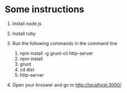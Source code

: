 # Some instructions

1. Install node.js

2. Install ruby

3. Run the following commands in the command line
    1. npm install -g grunt-cli http-server
    2. npm install
    3. grunt
    4. cd dist
    5. http-server

4. Open your broswer and go to [http://localhost:3000/](http://localhost:3000/)
